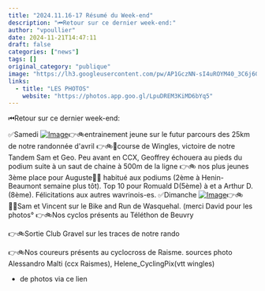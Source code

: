 ```yaml
---
title: "2024.11.16-17 Résumé du Week-end"
description: "⏮Retour sur ce dernier week-end:"
author: "vpoullier"
date: 2024-11-21T14:47:11
draft: false
categories: ["news"]
tags: []
original_category: "publique"
image: "https://lh3.googleusercontent.com/pw/AP1GczNN-sI4uROYM40_3C6j6G4TIZw5fOoBZlHaFBxoPDrq5_4PLFoamCqWC2mOcE_Ivf6DhVL2LmW8Dv0xfDV6lIDYx_3FVQyQvrZ8K8burjnTW0VFzQLb4YBjNkRiwqsVSp6hRjY_sex0cuknl4CGsZKWLQ=w945-h945-s-no-gm?authuser=0"
links:
  - title: "LES PHOTOS"
    website: "https://photos.app.goo.gl/LpuDREM3KiMD6bYq5"
---
```


⏮Retour sur ce dernier week-end:

<!--more-->

✅Samedi 
[![Image](https://lh3.googleusercontent.com/pw/AP1GczNN-sI4uROYM40_3C6j6G4TIZw5fOoBZlHaFBxoPDrq5_4PLFoamCqWC2mOcE_Ivf6DhVL2LmW8Dv0xfDV6lIDYx_3FVQyQvrZ8K8burjnTW0VFzQLb4YBjNkRiwqsVSp6hRjY_sex0cuknl4CGsZKWLQ=w945-h945-s-no-gm?authuser=0)](https://lh3.googleusercontent.com/pw/AP1GczNN-sI4uROYM40_3C6j6G4TIZw5fOoBZlHaFBxoPDrq5_4PLFoamCqWC2mOcE_Ivf6DhVL2LmW8Dv0xfDV6lIDYx_3FVQyQvrZ8K8burjnTW0VFzQLb4YBjNkRiwqsVSp6hRjY_sex0cuknl4CGsZKWLQ=w945-h945-s-no-gm?authuser=0)👉🚲entrainement jeune sur le futur parcours des 25km de notre randonnée d'avril
👉🚲🥇course de Wingles, victoire de notre Tandem Sam et Geo. Peu avant en CCX, Geoffrey échouera au pieds du podium suite à un saut de chaine à 500m de la ligne
👉🚲 nos plus jeunes 3ème place pour Auguste🥉💪 habitué aux podiums (2ème à Henin-Beaumont semaine plus tôt). Top 10 pour Romuald D(5ème) à et a Arthur D.(8ème). Félicitations aux autres wavrinois-es.
✅Dimanche
[![Image](https://scontent-cdg4-1.xx.fbcdn.net/v/t39.30808-6/466678825_8385948848171064_3581601147097152430_n.jpg?_nc_cat=105&amp;ccb=1-7&amp;_nc_sid=127cfc&amp;_nc_ohc=wZbFc97inKAQ7kNvgG9eeOv&amp;_nc_zt=23&amp;_nc_ht=scontent-cdg4-1.xx&amp;_nc_gid=A7ZNyPkW3RQnnDty9W12txH&amp;oh=00_AYA6UtexWkqcJSymdbrE3t_toQMgfd9yRYMBUGkCNldPIQ&amp;oe=67452214)](https://scontent-cdg4-1.xx.fbcdn.net/v/t39.30808-6/466678825_8385948848171064_3581601147097152430_n.jpg?_nc_cat=105&amp;ccb=1-7&amp;_nc_sid=127cfc&amp;_nc_ohc=wZbFc97inKAQ7kNvgG9eeOv&amp;_nc_zt=23&amp;_nc_ht=scontent-cdg4-1.xx&amp;_nc_gid=A7ZNyPkW3RQnnDty9W12txH&amp;oh=00_AYA6UtexWkqcJSymdbrE3t_toQMgfd9yRYMBUGkCNldPIQ&amp;oe=67452214)👉🚲🏃‍♂️Sam et Vincent sur le Bike and Run de Wasquehal. (merci David pour les photos°
👉🚲Nos cyclos présents au Téléthon de Beuvry&nbsp;&nbsp;

👉🚲Sortie Club Gravel sur les traces de notre rando

👉🚲Nos coureurs présents au cyclocross de Raisme.
sources photo Alessandro Malti (ccx Raismes), Helene_CyclingPix(vtt wingles) 
+ de photos via ce lien